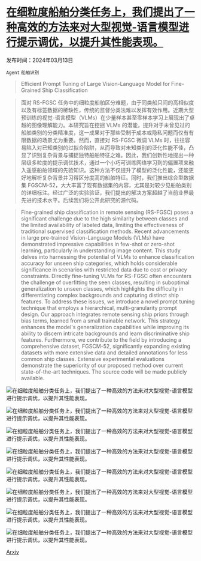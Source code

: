 # [在细粒度船舶分类任务上，我们提出了一种高效的方法来对大型视觉-语言模型进行提示调优，以提升其性能表现。](https://arxiv.org/abs/2403.08271)

发布时间：2024年03月13日

`Agent` `船舶识别`

> Efficient Prompt Tuning of Large Vision-Language Model for Fine-Grained Ship Classification

> 面对 RS-FGSC 任务中的细粒度船舶区分难题，由于同类船只间的高相似度以及有标签数据的稀缺性，传统的监督分类法难以发挥有效作用。近期大型预训练的视觉-语言模型（VLMs）在少量样本甚至零样本学习上展现出了卓越的图像理解能力。本研究旨在挖掘 VLMs 的潜能，提升对于未曾见过的船舶类别的分类精准度，这一成果对于那些受制于成本或隐私问题而仅有有限数据的场景尤为重要。然而，直接对 RS-FGSC 微调 VLMs 时，往往容易陷入对已知类别的过拟合陷阱，从而导致对未知类别的泛化性能不佳，凸显了识别复杂背景与捕捉独特船舶特征之难。因此，我们创新性地提出一种层级多粒度的提示调优技术，通过一个小巧可训练网络学习到的偏置项来融入遥感船舶领域的先验知识。这种方法不仅提升了模型的泛化性能，还能更好地解析复杂背景并习得区分度高的船舶特征。同时，我们推出综合型数据集 FGSCM-52，大大丰富了现有数据集的内容，尤其是对较少见船舶类别的详细标注。经过广泛的实验验证，我们提出的解决方案超越了当前业界最先进的技术水平。后续我们将公开此研究的源代码。

> Fine-grained ship classification in remote sensing (RS-FGSC) poses a significant challenge due to the high similarity between classes and the limited availability of labeled data, limiting the effectiveness of traditional supervised classification methods. Recent advancements in large pre-trained Vision-Language Models (VLMs) have demonstrated impressive capabilities in few-shot or zero-shot learning, particularly in understanding image content. This study delves into harnessing the potential of VLMs to enhance classification accuracy for unseen ship categories, which holds considerable significance in scenarios with restricted data due to cost or privacy constraints. Directly fine-tuning VLMs for RS-FGSC often encounters the challenge of overfitting the seen classes, resulting in suboptimal generalization to unseen classes, which highlights the difficulty in differentiating complex backgrounds and capturing distinct ship features. To address these issues, we introduce a novel prompt tuning technique that employs a hierarchical, multi-granularity prompt design. Our approach integrates remote sensing ship priors through bias terms, learned from a small trainable network. This strategy enhances the model's generalization capabilities while improving its ability to discern intricate backgrounds and learn discriminative ship features. Furthermore, we contribute to the field by introducing a comprehensive dataset, FGSCM-52, significantly expanding existing datasets with more extensive data and detailed annotations for less common ship classes. Extensive experimental evaluations demonstrate the superiority of our proposed method over current state-of-the-art techniques. The source code will be made publicly available.

![在细粒度船舶分类任务上，我们提出了一种高效的方法来对大型视觉-语言模型进行提示调优，以提升其性能表现。](../../../paper_images/2403.08271/figure1-a.png)

![在细粒度船舶分类任务上，我们提出了一种高效的方法来对大型视觉-语言模型进行提示调优，以提升其性能表现。](../../../paper_images/2403.08271/figure1-b.png)

![在细粒度船舶分类任务上，我们提出了一种高效的方法来对大型视觉-语言模型进行提示调优，以提升其性能表现。](../../../paper_images/2403.08271/figure2.png)

![在细粒度船舶分类任务上，我们提出了一种高效的方法来对大型视觉-语言模型进行提示调优，以提升其性能表现。](../../../paper_images/2403.08271/figure4.png)

![在细粒度船舶分类任务上，我们提出了一种高效的方法来对大型视觉-语言模型进行提示调优，以提升其性能表现。](../../../paper_images/2403.08271/figure5-a.png)

![在细粒度船舶分类任务上，我们提出了一种高效的方法来对大型视觉-语言模型进行提示调优，以提升其性能表现。](../../../paper_images/2403.08271/figure5-b.png)

![在细粒度船舶分类任务上，我们提出了一种高效的方法来对大型视觉-语言模型进行提示调优，以提升其性能表现。](../../../paper_images/2403.08271/figure5-c.png)

![在细粒度船舶分类任务上，我们提出了一种高效的方法来对大型视觉-语言模型进行提示调优，以提升其性能表现。](../../../paper_images/2403.08271/figure5-d.png)

[Arxiv](https://arxiv.org/abs/2403.08271)